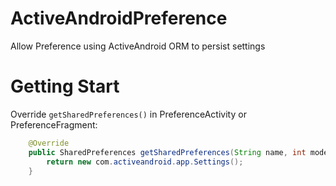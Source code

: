 ActiveAndroidPreference
=======================

Allow Preference using ActiveAndroid ORM to persist settings

Getting Start
=============

Override `getSharedPreferences()` in PreferenceActivity or PreferenceFragment:

```java
    @Override
    public SharedPreferences getSharedPreferences(String name, int mode) {
        return new com.activeandroid.app.Settings();
    }
```
